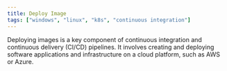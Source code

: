 ```yaml
---
title: Deploy Image
tags: ["windows", "linux", "k8s", "continuous integration"]
---
```


Deploying images is a key component of continuous integration and continuous delivery (CI/CD) pipelines. It involves creating and deploying software applications and infrastructure on a cloud platform, such as AWS or Azure.
